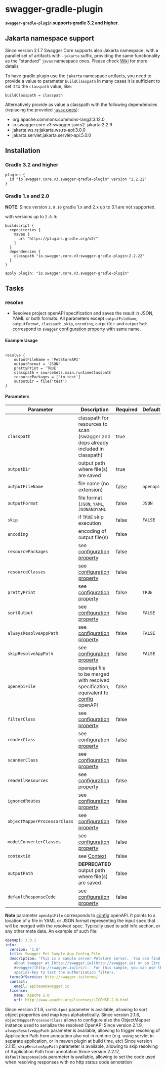 # swagger-gradle-plugin

**`swagger-gradle-plugin` supports gradle 3.2 and higher.**

## Jakarta namespace support

Since version 2.1.7 Swagger Core supports also Jakarta namespace, with a parallel set of artifacts with `-jakarta` suffix, providing the same functionality as the "standard" `javax` namespace ones.
Please check [Wiki](https://github.com/swagger-api/swagger-core/wiki/Swagger-2.X---Getting-started) for more details

To have gradle plugin use the `jakarta` namespace artifacts, you need to provide a value to parameter `buildClasspath`
In many cases it is sufficient to set it to the `classpath` value, like:

`buildClasspath = classpath`

Alternatively provide as value a classpath with the following dependencies (replacing the provided [`javax` ones](https://github.com/swagger-api/swagger-core/blob/master/modules/swagger-gradle-plugin/src/main/java/io/swagger/v3/plugins/gradle/SwaggerPlugin.java#L16-L25)):

* org.apache.commons:commons-lang3:3.12.0
* io.swagger.core.v3:swagger-jaxrs2-jakarta:2.2.9
* jakarta.ws.rs:jakarta.ws.rs-api:3.0.0
* jakarta.servlet:jakarta.servlet-api:5.0.0

## Installation


### Gradle 3.2 and higher

```
plugins {
  id "io.swagger.core.v3.swagger-gradle-plugin" version "2.2.22"
}
```
### Gradle 1.x and 2.0

**NOTE**: Since version `2.0.10` gradle 1.x and 2.x up to 3.1 are not supported.

with versions up to `2.0.9`:

```
buildscript {
  repositories {
    maven {
      url "https://plugins.gradle.org/m2/"
    }
  }
  dependencies {
    classpath "io.swagger.core.v3:swagger-gradle-plugin:2.2.22"
  }
}

apply plugin: "io.swagger.core.v3.swagger-gradle-plugin"
```

## Tasks
### resolve

* Resolves project openAPI specification and saves the result in JSON, YAML or both formats.
All parameters except `outputFileName`, `outputFormat`, `classpath`, `skip`, `encoding`, `outputDir` and `outputPath` correspond
to `swagger` [configuration property](https://github.com/swagger-api/swagger-core/wiki/Swagger-2.X---Integration-and-Configuration#configuration-properties) with same name.

#### Example Usage

```

resolve {
    outputFileName = 'PetStoreAPI'
    outputFormat = 'JSON'
    prettyPrint = 'TRUE'
    classpath = sourceSets.main.runtimeClasspath
    resourcePackages = ['io.test']
    outputDir = file('test')
}
```

#### Parameters
Parameter | Description | Required | Default
--------- | ----------- | --------- | -------
`classpath`|classpath for resources to scan (swagger and deps already included in classpath)|true|
`outputDir`|output path where file(s) are saved|true|
`outputFileName`|file name (no extension)|false|`openapi`
`outputFormat`|file format (`JSON`, `YAML`, `JSONANDYAML`|false|`JSON`
`skip`|if `TRUE` skip execution|false|`FALSE`
`encoding`|encoding of output file(s)|false|
`resourcePackages`|see [configuration property](https://github.com/swagger-api/swagger-core/wiki/Swagger-2.X---Integration-and-Configuration#configuration-properties)|false|
`resourceClasses`|see [configuration property](https://github.com/swagger-api/swagger-core/wiki/Swagger-2.X---Integration-and-Configuration#configuration-properties)|false|
`prettyPrint`|see [configuration property](https://github.com/swagger-api/swagger-core/wiki/Swagger-2.X---Integration-and-Configuration#configuration-properties)|false|`TRUE`
`sortOutput`|see [configuration property](https://github.com/swagger-api/swagger-core/wiki/Swagger-2.X---Integration-and-Configuration#configuration-properties)|false|`FALSE`
`alwaysResolveAppPath`|see [configuration property](https://github.com/swagger-api/swagger-core/wiki/Swagger-2.X---Integration-and-Configuration#configuration-properties)|false|`FALSE`
`skipResolveAppPath`|see [configuration property](https://github.com/swagger-api/swagger-core/wiki/Swagger-2.X---Integration-and-Configuration#configuration-properties)|false|`FALSE`
`openApiFile`|openapi file to be merged with resolved specification, equivalent to [config](https://github.com/swagger-api/swagger-core/wiki/Swagger-2.X---Integration-and-Configuration#configuration-properties) openAPI|false|
`filterClass`|see [configuration property](https://github.com/swagger-api/swagger-core/wiki/Swagger-2.X---Integration-and-Configuration#configuration-properties)|false|
`readerClass`|see [configuration property](https://github.com/swagger-api/swagger-core/wiki/Swagger-2.X---Integration-and-Configuration#configuration-properties)|false|
`scannerClass`|see [configuration property](https://github.com/swagger-api/swagger-core/wiki/Swagger-2.X---Integration-and-Configuration#configuration-properties)|false|
`readAllResources`|see [configuration property](https://github.com/swagger-api/swagger-core/wiki/Swagger-2.X---Integration-and-Configuration#configuration-properties)|false|
`ignoredRoutes`|see [configuration property](https://github.com/swagger-api/swagger-core/wiki/Swagger-2.X---Integration-and-Configuration#configuration-properties)|false|
`objectMapperProcessorClass`|see [configuration property](https://github.com/swagger-api/swagger-core/wiki/Swagger-2.X---Integration-and-Configuration#configuration-properties)|false|
`modelConverterClasses`|see [configuration property](https://github.com/swagger-api/swagger-core/wiki/Swagger-2.X---Integration-and-Configuration#configuration-properties)|false|
`contextId`|see [Context](https://github.com/swagger-api/swagger-core/wiki/Swagger-2.X---Integration-and-Configuration#context)|false|
`outputPath`|**DEPRECATED** output path where file(s) are saved|false|
`defaultResponseCode`|see [configuration property](https://github.com/swagger-api/swagger-core/wiki/Swagger-2.X---Integration-and-Configuration#configuration-properties)|false|

**Note** parameter `openApiFile` corresponds to [config](https://github.com/swagger-api/swagger-core/wiki/Swagger-2.X---Integration-and-Configuration#configuration-properties) openAPI. It points to a location of a file in YAML or JSON format representing the input spec that will be merged with the resolved spec. Typically used to add Info section, or any other meta data.
An example of such file:

```yaml
openapi: 3.0.1
info:
  version: '1.0'
  title: Swagger Pet Sample App Config File
  description: 'This is a sample server Petstore server.  You can find out more
    about Swagger at [http://swagger.io](http://swagger.io) or on [irc.freenode.net,
    #swagger](http://swagger.io/irc/).  For this sample, you can use the api key
    special-key to test the authorization filters.'
  termsOfService: http://swagger.io/terms/
  contact:
    email: apiteam@swagger.io
  license:
    name: Apache 2.0
    url: http://www.apache.org/licenses/LICENSE-2.0.html
```

Since version 2.1.6, `sortOutput` parameter is available, allowing to sort object properties and map keys alphabetically.
Since version 2.1.6, `objectMapperProcessorClass` allows to configure also the ObjectMapper instance used to serialize the resolved OpenAPI
Since version 2.1.9, `alwaysResolveAppPath` parameter is available, allowing to trigger resolving of Application Path from annotation also not in runtime (e.g. using servlet in separate application, or in maven plugin at build time, etc)
Since version 2.1.15, `skipResolveAppPath` parameter is available, allowing to skip resolving of Application Path from annotation
Since version 2.2.17, `defaultResponseCode` parameter is available, allowing to set the code used when resolving responses with no http status code annotation